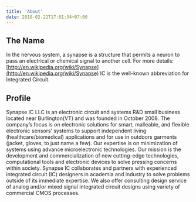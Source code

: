 ```yaml
---
title: 'About'
date: 2018-02-22T17:01:34+07:00
---
```


## The Name
In the nervous system, a synapse is a structure that permits a neuron to pass an electrical or chemical signal to another cell. For more details: [http://en.wikipedia.org/wiki/Synapse](http://en.wikipedia.org/wiki/Synapse)
IC is the well-known abbreviation for Integrated Circuit.


## Profile
Synapse IC LLC is an electronic circuit and systems R&D small business located near Burlington(VT) and was founded in October 2008. The company’s focus is on electronic solutions for smart, malleable, and flexible electronic sensors’ systems to support independent living (healthcare/biomedical) applications and for use in outdoors garments (jacket, gloves, to just name a few). Our expertise is on minimization of systems using advance microelectronic technologies. Our mission is the development and commercialization of new cutting-edge technologies, computational tools and electronic devices to solve pressing concerns within society. Synapse IC collaborates and partners with experienced integrated circuit (IC) designers in academia and industry to solve problems outside of its immediate expertise. We also offer consulting design service of analog and/or mixed signal integrated circuit designs using variety of commercial CMOS processes.
